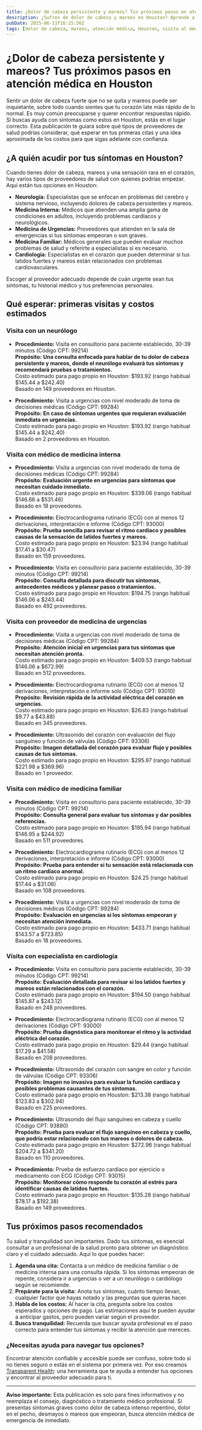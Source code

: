 ```yaml
---
title: ¿Dolor de cabeza persistente y mareos? Tus próximos pasos en atención médica en Houston  
description: ¿Sufres de dolor de cabeza y mareos en Houston? Aprende a quién acudir, qué procedimientos esperar y los costos estimados para guiar tus próximos pasos.  
pubDate: 2025-06-11T16:15:56Z  
tags: [dolor de cabeza, mareos, atención médica, Houston, visita al médico, costos, neurología, cardiología]  
---
```


# ¿Dolor de cabeza persistente y mareos? Tus próximos pasos en atención médica en Houston

Sentir un dolor de cabeza fuerte que no se quita y mareos puede ser inquietante, sobre todo cuando sientes que tu corazón late más rápido de lo normal. Es muy común preocuparse y querer encontrar respuestas rápido. Si buscas ayuda con síntomas como estos en Houston, estás en el lugar correcto. Esta publicación te guiará sobre qué tipos de proveedores de salud podrías considerar, qué esperar en tus primeras citas y una idea aproximada de los costos para que sigas adelante con confianza.

## ¿A quién acudir por tus síntomas en Houston?

Cuando tienes dolor de cabeza, mareos y una sensación rara en el corazón, hay varios tipos de proveedores de salud con quienes podrías empezar. Aquí están tus opciones en Houston:

- **Neurología:** Especialistas que se enfocan en problemas del cerebro y sistema nervioso, incluyendo dolores de cabeza persistentes y mareos.  
- **Medicina Interna:** Médicos que atienden una amplia gama de condiciones en adultos, incluyendo problemas cardíacos y neurológicos.  
- **Medicina de Urgencias:** Proveedores que atienden en la sala de emergencias si tus síntomas empeoran o son graves.  
- **Medicina Familiar:** Médicos generales que pueden evaluar muchos problemas de salud y referirte a especialistas si es necesario.  
- **Cardiología:** Especialistas en el corazón que pueden determinar si tus latidos fuertes y mareos están relacionados con problemas cardiovasculares.

Escoger al proveedor adecuado depende de cuán urgente sean tus síntomas, tu historial médico y tus preferencias personales.

## Qué esperar: primeras visitas y costos estimados

### Visita con un neurólogo

- **Procedimiento:** Visita en consultorio para paciente establecido, 30-39 minutos (Código CPT: 99214)  
  **Propósito:** **Una consulta enfocada para hablar de tu dolor de cabeza persistente y mareos, donde el neurólogo evaluará tus síntomas y recomendará pruebas o tratamientos.**  
  Costo estimado para pago propio en Houston: $193.92 (rango habitual $145.44 a $242.40)  
  Basado en 149 proveedores en Houston.

- **Procedimiento:** Visita a urgencias con nivel moderado de toma de decisiones médicas (Código CPT: 99284)  
  **Propósito:** **En caso de síntomas urgentes que requieran evaluación inmediata en urgencias.**  
  Costo estimado para pago propio en Houston: $193.92 (rango habitual $145.44 a $242.40)  
  Basado en 2 proveedores en Houston.

### Visita con médico de medicina interna

- **Procedimiento:** Visita a urgencias con nivel moderado de toma de decisiones médicas (Código CPT: 99284)  
  **Propósito:** **Evaluación urgente en urgencias para síntomas que necesitan cuidado inmediato.**  
  Costo estimado para pago propio en Houston: $339.06 (rango habitual $146.66 a $531.46)  
  Basado en 18 proveedores.

- **Procedimiento:** Electrocardiograma rutinario (ECG) con al menos 12 derivaciones, interpretación e informe (Código CPT: 93000)  
  **Propósito:** **Prueba sencilla para revisar el ritmo cardíaco y posibles causas de la sensación de latidos fuertes y mareos.**  
  Costo estimado para pago propio en Houston: $23.94 (rango habitual $17.41 a $30.47)  
  Basado en 159 proveedores.

- **Procedimiento:** Visita en consultorio para paciente establecido, 30-39 minutos (Código CPT: 99214)  
  **Propósito:** **Consulta detallada para discutir tus síntomas, antecedentes médicos y planear pasos o tratamientos.**  
  Costo estimado para pago propio en Houston: $194.75 (rango habitual $146.06 a $243.44)  
  Basado en 492 proveedores.

### Visita con proveedor de medicina de urgencias

- **Procedimiento:** Visita a urgencias con nivel moderado de toma de decisiones médicas (Código CPT: 99284)  
  **Propósito:** **Atención inicial en urgencias para tus síntomas que necesitan atención pronta.**  
  Costo estimado para pago propio en Houston: $409.53 (rango habitual $146.06 a $672.99)  
  Basado en 512 proveedores.

- **Procedimiento:** Electrocardiograma rutinario (ECG) con al menos 12 derivaciones, interpretación e informe solo (Código CPT: 93010)  
  **Propósito:** **Revisión rápida de la actividad eléctrica del corazón en urgencias.**  
  Costo estimado para pago propio en Houston: $26.83 (rango habitual $9.77 a $43.88)  
  Basado en 345 proveedores.

- **Procedimiento:** Ultrasonido del corazón con evaluación del flujo sanguíneo y función de válvulas (Código CPT: 93306)  
  **Propósito:** **Imagen detallada del corazón para evaluar flujo y posibles causas de tus síntomas.**  
  Costo estimado para pago propio en Houston: $295.97 (rango habitual $221.98 a $369.96)  
  Basado en 1 proveedor.

### Visita con médico de medicina familiar

- **Procedimiento:** Visita en consultorio para paciente establecido, 30-39 minutos (Código CPT: 99214)  
  **Propósito:** **Consulta general para evaluar tus síntomas y dar posibles referencias.**  
  Costo estimado para pago propio en Houston: $195.94 (rango habitual $146.95 a $244.92)  
  Basado en 511 proveedores.

- **Procedimiento:** Electrocardiograma rutinario (ECG) con al menos 12 derivaciones, interpretación e informe (Código CPT: 93000)  
  **Propósito:** **Prueba para entender si tu sensación está relacionada con un ritmo cardíaco anormal.**  
  Costo estimado para pago propio en Houston: $24.25 (rango habitual $17.44 a $31.06)  
  Basado en 108 proveedores.

- **Procedimiento:** Visita a urgencias con nivel moderado de toma de decisiones médicas (Código CPT: 99284)  
  **Propósito:** **Evaluación en urgencias si los síntomas empeoran y necesitan atención inmediata.**  
  Costo estimado para pago propio en Houston: $433.71 (rango habitual $143.57 a $723.85)  
  Basado en 18 proveedores.

### Visita con especialista en cardiología

- **Procedimiento:** Visita en consultorio para paciente establecido, 30-39 minutos (Código CPT: 99214)  
  **Propósito:** **Evaluación detallada para revisar si los latidos fuertes y mareos están relacionados con el corazón.**  
  Costo estimado para pago propio en Houston: $194.50 (rango habitual $145.87 a $243.12)  
  Basado en 248 proveedores.

- **Procedimiento:** Electrocardiograma rutinario (ECG) con al menos 12 derivaciones (Código CPT: 93000)  
  **Propósito:** **Prueba diagnóstica para monitorear el ritmo y la actividad eléctrica del corazón.**  
  Costo estimado para pago propio en Houston: $29.44 (rango habitual $17.29 a $41.58)  
  Basado en 208 proveedores.

- **Procedimiento:** Ultrasonido del corazón con sangre en color y función de válvulas (Código CPT: 93306)  
  **Propósito:** **Imagen no invasiva para evaluar la función cardíaca y posibles problemas causantes de tus síntomas.**  
  Costo estimado para pago propio en Houston: $213.38 (rango habitual $123.83 a $302.94)  
  Basado en 225 proveedores.

- **Procedimiento:** Ultrasonido del flujo sanguíneo en cabeza y cuello (Código CPT: 93880)  
  **Propósito:** **Prueba para evaluar el flujo sanguíneo en cabeza y cuello, que podría estar relacionado con tus mareos o dolores de cabeza.**  
  Costo estimado para pago propio en Houston: $272.96 (rango habitual $204.72 a $341.20)  
  Basado en 110 proveedores.

- **Procedimiento:** Prueba de esfuerzo cardíaco por ejercicio o medicamento con ECG (Código CPT: 93015)  
  **Propósito:** **Monitorear cómo responde tu corazón al estrés para identificar causas de latidos fuertes.**  
  Costo estimado para pago propio en Houston: $135.28 (rango habitual $78.17 a $192.38)  
  Basado en 149 proveedores.

## Tus próximos pasos recomendados

Tu salud y tranquilidad son importantes. Dado tus síntomas, es esencial consultar a un profesional de la salud pronto para obtener un diagnóstico claro y el cuidado adecuado. Aquí lo que puedes hacer:

1. **Agenda una cita:** Contacta a un médico de medicina familiar o de medicina interna para una consulta rápida. Si los síntomas empeoran de repente, considera ir a urgencias o ver a un neurólogo o cardiólogo según se recomiende.  
2. **Prepárate para la visita:** Anota tus síntomas, cuánto tiempo llevan, cualquier factor que hayas notado y las preguntas que quieras hacer.  
3. **Habla de los costos:** Al hacer la cita, pregunta sobre los costos esperados y opciones de pago. Las estimaciones aquí te pueden ayudar a anticipar gastos, pero pueden variar según el proveedor.  
4. **Busca tranquilidad:** Recuerda que buscar ayuda profesional es el paso correcto para entender tus síntomas y recibir la atención que mereces.

### ¿Necesitas ayuda para navegar tus opciones?

Encontrar atención confiable y accesible puede ser confuso, sobre todo si no tienes seguro o estás en el sistema por primera vez. Por eso creamos [Transparent Health](https://transparenthealth.ai): una herramienta que te ayuda a entender tus opciones y encontrar al proveedor adecuado para ti.

---

**Aviso importante:** Esta publicación es solo para fines informativos y no reemplaza el consejo, diagnóstico o tratamiento médico profesional. Si presentas síntomas graves como dolor de cabeza intenso repentino, dolor en el pecho, desmayos o mareos que empeoran, busca atención médica de emergencia de inmediato.
